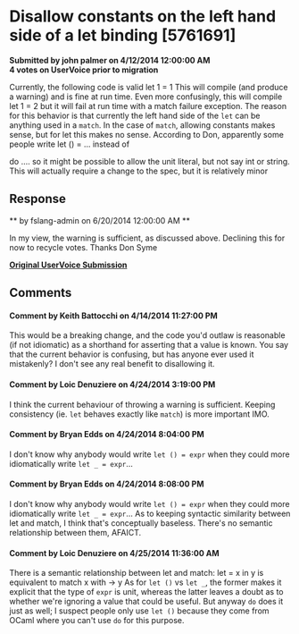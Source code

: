 # Disallow constants on the left hand side of a let binding [5761691] #

**Submitted by john palmer on 4/12/2014 12:00:00 AM**  
**4 votes on UserVoice prior to migration**  

Currently, the following code is valid
let 1 = 1
This will compile (and produce a warning) and is fine at run time.
Even more confusingly, this will compile
let 1 = 2
but it will fail at run time with a match failure exception.
The reason for this behavior is that currently the left hand side of the `let` can be anything used in a `match`. In the case of `match`, allowing constants makes sense, but for let this makes no sense.
According to Don, apparently some people write
let () = ...
instead of

do ....
so it might be possible to allow the unit literal, but not say int or string.
This will actually require a change to the spec, but it is relatively minor



## Response ##
** by fslang-admin on 6/20/2014 12:00:00 AM **

In my view, the warning is sufficient, as discussed above.
Declining this for now to recycle votes.
Thanks
Don Syme


**[Original UserVoice Submission](https://fslang.uservoice.com/forums/245727-f-language/suggestions/5761691)**


## Comments ##


#### Comment by Keith Battocchi on 4/14/2014 11:27:00 PM ####
This would be a breaking change, and the code you'd outlaw is reasonable (if not idiomatic) as a shorthand for asserting that a value is known. You say that the current behavior is confusing, but has anyone ever used it mistakenly? I don't see any real benefit to disallowing it.


#### Comment by Loic Denuziere on 4/24/2014 3:19:00 PM ####
I think the current behaviour of throwing a warning is sufficient. Keeping consistency (ie. `let` behaves exactly like `match`) is more important IMO.


#### Comment by Bryan Edds on 4/24/2014 8:04:00 PM ####
I don't know why anybody would write `let () = expr` when they could more idiomatically write `let _ = expr`...


#### Comment by Bryan Edds on 4/24/2014 8:08:00 PM ####
I don't know why anybody would write `let () = expr` when they could more idiomatically write `let _ = expr`...
As to keeping syntactic similarity between let and match, I think that's conceptually baseless. There's no semantic relationship between them, AFAICT.


#### Comment by Loic Denuziere on 4/25/2014 11:36:00 AM ####
There is a semantic relationship between let and match:
let <pattern> = x in y
is equivalent to
match x with <pattern> -> y
As for `let ()` vs `let _`, the former makes it explicit that the type of `expr` is unit, whereas the latter leaves a doubt as to whether we're ignoring a value that could be useful. But anyway `do` does it just as well; I suspect people only use `let ()` because they come from OCaml where you can't use `do` for this purpose.

